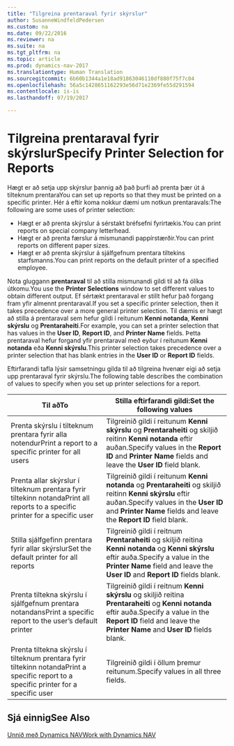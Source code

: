 ```yaml
---
title: "Tilgreina prentaraval fyrir skýrslur"
author: SusanneWindfeldPedersen
ms.custom: na
ms.date: 09/22/2016
ms.reviewer: na
ms.suite: na
ms.tgt_pltfrm: na
ms.topic: article
ms.prod: dynamics-nav-2017
ms.translationtype: Human Translation
ms.sourcegitcommit: 6b60b1344a1e18ad91863046110df880f75f7c04
ms.openlocfilehash: 56a5c1428651162293e56d71e2369fe55d291594
ms.contentlocale: is-is
ms.lasthandoff: 07/19/2017

---
```

    
# <a name="specify-printer-selection-for-reports"></a><span data-ttu-id="9a502-102">Tilgreina prentaraval fyrir skýrslur</span><span class="sxs-lookup"><span data-stu-id="9a502-102">Specify Printer Selection for Reports</span></span>
<span data-ttu-id="9a502-103">Hægt er að setja upp skýrslur þannig að það þurfi að prenta þær út á tilteknum prentara</span><span class="sxs-lookup"><span data-stu-id="9a502-103">You can set up reports so that they must be printed on a specific printer.</span></span> <span data-ttu-id="9a502-104">Hér á eftir koma nokkur dæmi um notkun prentaravals:</span><span class="sxs-lookup"><span data-stu-id="9a502-104">The following are some uses of printer selection:</span></span> 

- <span data-ttu-id="9a502-105">Hægt er að prenta skýrslur á sérstakt bréfsefni fyrirtækis.</span><span class="sxs-lookup"><span data-stu-id="9a502-105">You can print reports on special company letterhead.</span></span>
- <span data-ttu-id="9a502-106">Hægt er að prenta færslur á mismunandi pappírstærðir.</span><span class="sxs-lookup"><span data-stu-id="9a502-106">You can print reports on different paper sizes.</span></span>
- <span data-ttu-id="9a502-107">Hægt er að prenta skýrslur á sjálfgefnum prentara tiltekins starfsmanns.</span><span class="sxs-lookup"><span data-stu-id="9a502-107">You can print reports on the default printer of a specified employee.</span></span>

<span data-ttu-id="9a502-108">Nota gluggann **prentaraval** til að stilla mismunandi gildi til að fá ólíka útkomu.</span><span class="sxs-lookup"><span data-stu-id="9a502-108">You use the **Printer Selections** window to set different values to obtain different output.</span></span> <span data-ttu-id="9a502-109">Ef sértækt prentaraval er stillt hefur það forgang fram yfir almennt prentaraval.</span><span class="sxs-lookup"><span data-stu-id="9a502-109">If you set a specific printer selection, then it takes precedence over a more general printer selection.</span></span> <span data-ttu-id="9a502-110">Til dæmis er hægt að stilla á prentaraval sem hefur gildi í reitunum **Kenni notanda**, **Kenni skýrslu** og **Prentaraheiti**.</span><span class="sxs-lookup"><span data-stu-id="9a502-110">For example, you can set a printer selection that has values in the **User ID**, **Report ID**, and **Printer Name** fields.</span></span> <span data-ttu-id="9a502-111">Þetta prentaraval hefur forgand yfir prentaraval með eyður í reitunum **Kenni notanda** eða **Kenni skýrslu**.</span><span class="sxs-lookup"><span data-stu-id="9a502-111">This printer selection takes precedence over a printer selection that has blank entries in the **User ID** or **Report ID** fields.</span></span> 

<span data-ttu-id="9a502-112">Eftirfarandi tafla lýsir samsetningu gilda til að tilgreina hvenær eigi að setja upp prentaraval fyrir skýrslu.</span><span class="sxs-lookup"><span data-stu-id="9a502-112">The following table describes the combination of values to specify when you set up printer selections for a report.</span></span>

|<span data-ttu-id="9a502-113">Til að</span><span class="sxs-lookup"><span data-stu-id="9a502-113">To</span></span>                                                 |<span data-ttu-id="9a502-114">Stilla eftirfarandi gildi:</span><span class="sxs-lookup"><span data-stu-id="9a502-114">Set the following values</span></span>                                             |
|---------------------------------------------------|---------------------------------------------------------------------|
|<span data-ttu-id="9a502-115">Prenta skýrslu í tilteknum prentara fyrir alla notendur</span><span class="sxs-lookup"><span data-stu-id="9a502-115">Print a report to a specific printer for all users</span></span> |<span data-ttu-id="9a502-116">Tilgreinið gildi í reitunum **Kenni skýrslu** og **Prentaraheiti** og skiljið reitinn **Kenni notanda** eftir auðan.</span><span class="sxs-lookup"><span data-stu-id="9a502-116">Specify values in the **Report ID** and **Printer Name** fields and leave the **User ID** field blank.</span></span>|
|<span data-ttu-id="9a502-117">Prenta allar skýrslur í tilteknum prentara fyrir tiltekinn notanda</span><span class="sxs-lookup"><span data-stu-id="9a502-117">Print all reports to a specific printer for a specific user</span></span>|<span data-ttu-id="9a502-118">Tilgreinið gildi í reitunum **Kenni notanda** og **Prentaraheiti** og skiljið reitinn **Kenni skýrslu** eftir auðan.</span><span class="sxs-lookup"><span data-stu-id="9a502-118">Specify values in the **User ID** and **Printer Name** fields and leave the **Report ID** field blank.</span></span>|
|<span data-ttu-id="9a502-119">Stilla sjálfgefinn prentara fyrir allar skýrslur</span><span class="sxs-lookup"><span data-stu-id="9a502-119">Set the default printer for all reports</span></span>|<span data-ttu-id="9a502-120">Tilgreinið gildi í reitnum **Prentaraheiti** og skiljið reitina **Kenni notanda** og **Kenni skýrslu** eftir auða.</span><span class="sxs-lookup"><span data-stu-id="9a502-120">Specify a value in the **Printer Name** field and leave the **User ID** and **Report ID** fields blank.</span></span>|
|<span data-ttu-id="9a502-121">Prenta tiltekna skýrslu í sjálfgefnum prentara notandans</span><span class="sxs-lookup"><span data-stu-id="9a502-121">Print a specific report to the user’s default printer</span></span>|<span data-ttu-id="9a502-122">Tilgreinið gildi í reitnum **Kenni skýrslu** og skiljið reitina **Prentaraheiti** og **Kenni notanda** eftir auða.</span><span class="sxs-lookup"><span data-stu-id="9a502-122">Specify a value in the **Report ID** field and leave the **Printer Name** and **User ID** fields blank.</span></span>|
|<span data-ttu-id="9a502-123">Prenta tiltekna skýrslu í tilteknum prentara fyrir tiltekinn notanda</span><span class="sxs-lookup"><span data-stu-id="9a502-123">Print a specific report to a specific printer for a specific user</span></span>|<span data-ttu-id="9a502-124">Tilgreinið gildi í öllum þremur reitunum.</span><span class="sxs-lookup"><span data-stu-id="9a502-124">Specify values in all three fields.</span></span>|

## <a name="see-also"></a><span data-ttu-id="9a502-125">Sjá einnig</span><span class="sxs-lookup"><span data-stu-id="9a502-125">See Also</span></span>
[<span data-ttu-id="9a502-126">Unnið með Dynamics NAV</span><span class="sxs-lookup"><span data-stu-id="9a502-126">Work with Dynamics NAV</span></span>](ui-work-product.md)

